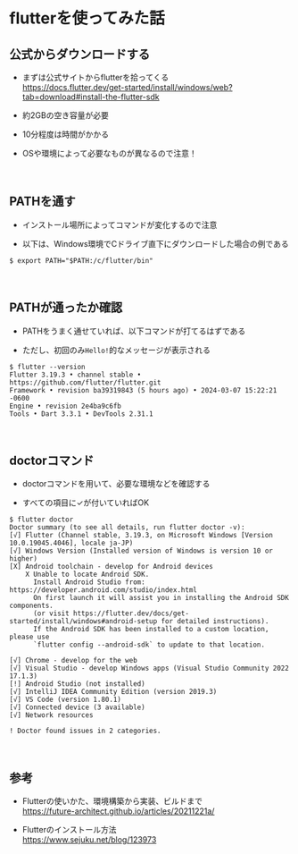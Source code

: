 # flutterを使ってみた話

## 公式からダウンロードする

- まずは公式サイトからflutterを拾ってくる<br>
https://docs.flutter.dev/get-started/install/windows/web?tab=download#install-the-flutter-sdk

- 約2GBの空き容量が必要

- 10分程度は時間がかかる

- OSや環境によって必要なものが異なるので注意！

<br>

## PATHを通す

- インストール場所によってコマンドが変化するので注意

- 以下は、Windows環境でCドライブ直下にダウンロードした場合の例である

```
$ export PATH="$PATH:/c/flutter/bin"
```
<br>

## PATHが通ったか確認

- PATHをうまく通せていれば、以下コマンドが打てるはずである

- ただし、初回のみ```Hello!```的なメッセージが表示される

```
$ flutter --version
Flutter 3.19.3 • channel stable • https://github.com/flutter/flutter.git
Framework • revision ba39319843 (5 hours ago) • 2024-03-07 15:22:21 -0600
Engine • revision 2e4ba9c6fb
Tools • Dart 3.3.1 • DevTools 2.31.1
```
<br>

## doctorコマンド

- doctorコマンドを用いて、必要な環境などを確認する

- すべての項目に✓が付いていればOK

```
$ flutter doctor
Doctor summary (to see all details, run flutter doctor -v):
[√] Flutter (Channel stable, 3.19.3, on Microsoft Windows [Version 10.0.19045.4046], locale ja-JP)
[√] Windows Version (Installed version of Windows is version 10 or higher)
[X] Android toolchain - develop for Android devices
    X Unable to locate Android SDK.
      Install Android Studio from: https://developer.android.com/studio/index.html
      On first launch it will assist you in installing the Android SDK components.
      (or visit https://flutter.dev/docs/get-started/install/windows#android-setup for detailed instructions).
      If the Android SDK has been installed to a custom location, please use
      `flutter config --android-sdk` to update to that location.

[√] Chrome - develop for the web
[√] Visual Studio - develop Windows apps (Visual Studio Community 2022 17.1.3)
[!] Android Studio (not installed)
[√] IntelliJ IDEA Community Edition (version 2019.3)
[√] VS Code (version 1.80.1)
[√] Connected device (3 available)
[√] Network resources

! Doctor found issues in 2 categories.

```
<br>

## 参考

- Flutterの使いかた、環境構築から実装、ビルドまで<br>
https://future-architect.github.io/articles/20211221a/

- Flutterのインストール方法<br>
https://www.sejuku.net/blog/123973


